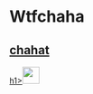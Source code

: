 # Wtfchaha
<nav class="navbar navbar-light bg-light">
  <a class="navbar-brand" href="#">
    <h1> chahat </h1>h1><img src="/docs/4.0/assets/brand/bootstrap-solid.svg" width="30" height="30" alt="">
  </a>
</nav>
